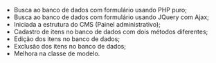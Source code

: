 - Busca ao banco de dados com formulário usando PHP puro;
- Busca ao banco de dados com formulário usando JQuery com Ajax;
- Iniciada a estrutura do CMS (Painel administrativo);
- Cadastro de itens no banco de dados com dois métodos diferentes;
- Edição dos itens no banco de dados;
- Exclusão dos itens no banco de dados;
- Melhora na classe de modelo.